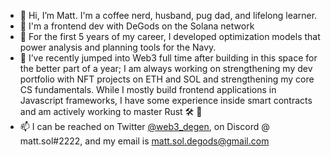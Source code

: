 - 👋 Hi, I’m Matt. I'm a coffee nerd, husband, pug dad, and lifelong learner.
- 👼 I'm a frontend dev with DeGods on the Solana network
- 👀 For the first 5 years of my career, I developed optimization models that power analysis and planning tools for the Navy.
- 🌱 I’ve recently jumped into Web3 full time after building in this space for the better part of a year; I am always working on strengthening my dev portfolio with NFT projects on ETH and SOL and strengthening my core CS fundamentals. While I mostly build frontend applications in Javascript frameworks, I have some experience inside smart contracts and am actively working to master Rust 🛠 🦞 
- 📫 I can be reached on Twitter <a href="twitter.com/web3_degen">@web3_degen</a>, on Discord @ matt.sol#2222, and my email is matt.sol.degods@gmail.com

<!---
pfeifemc/pfeifemc is a ✨ special ✨ repository because its `README.md` (this file) appears on your GitHub profile.
You can click the Preview link to take a look at your changes.
--->
